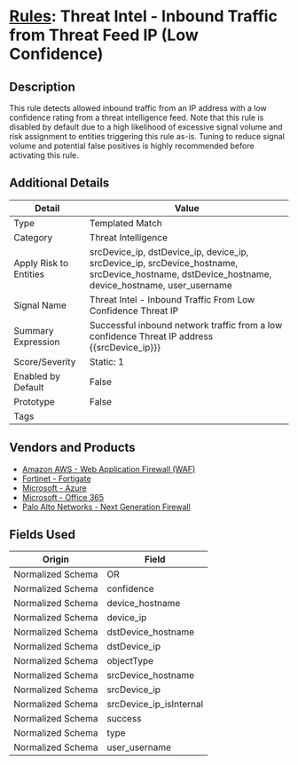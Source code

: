 # [Rules](README.md): Threat Intel - Inbound Traffic from Threat Feed IP (Low Confidence)

## Description
This rule detects allowed inbound traffic from an IP address with a low confidence rating from a threat intelligence feed.
Note that this rule is disabled by default due to a high likelihood of excessive signal volume and risk assignment to entities triggering this rule as-is. Tuning to reduce signal volume and potential false positives is highly recommended before activating this rule.

## Additional Details
|Detail|Value|
|----|----|
|Type|Templated Match|
|Category|Threat Intelligence|
|Apply Risk to Entities|srcDevice_ip, dstDevice_ip, device_ip, srcDevice_ip, srcDevice_hostname, srcDevice_hostname, dstDevice_hostname, device_hostname, user_username|
|Signal Name|Threat Intel - Inbound Traffic From Low Confidence Threat IP|
|Summary Expression|Successful inbound network traffic from a low confidence Threat IP address {{srcDevice_ip}}}|
|Score/Severity|Static: 1|
|Enabled by Default|False|
|Prototype|False|
|Tags||
## Vendors and Products
- [Amazon AWS - Web Application Firewall (WAF)](../products/072b85a2-1765-45c2-911d-b0509880326e.md)
- [Fortinet - Fortigate](../products/c57e2c85-4fc1-4fb7-8fa1-dbc5235231ad.md)
- [Microsoft - Azure](../products/a1225af5-e778-4068-a9a2-47da93d1ff24.md)
- [Microsoft - Office 365](../products/d3ed003d-5ddd-4c7a-bea5-63eae6311833.md)
- [Palo Alto Networks - Next Generation Firewall](../products/46f5fa2c-1a62-4692-82ad-ed87800a0adb.md)


## Fields Used

|Origin|Field|
|----|----|
|Normalized Schema|OR|
|Normalized Schema|confidence|
|Normalized Schema|device_hostname|
|Normalized Schema|device_ip|
|Normalized Schema|dstDevice_hostname|
|Normalized Schema|dstDevice_ip|
|Normalized Schema|objectType|
|Normalized Schema|srcDevice_hostname|
|Normalized Schema|srcDevice_ip|
|Normalized Schema|srcDevice_ip_isInternal|
|Normalized Schema|success|
|Normalized Schema|type|
|Normalized Schema|user_username|


